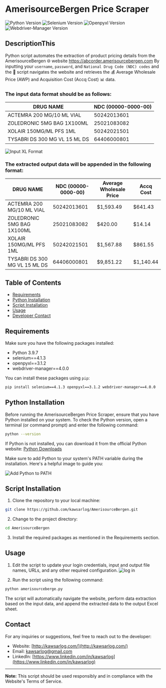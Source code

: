 # AmerisourceBergen Price Scraper

![Python Version](https://img.shields.io/badge/Python-3.9.7-blue)
![Selenium Version](https://img.shields.io/badge/selenium-4.1.3-brightgreen)
![Openpyxl Version](https://img.shields.io/badge/openpyxl-3.1.2-brightgreen)
![Webdriver-Manager Version](https://img.shields.io/badge/webdriver--manager-4.0.0-brightgreen)

## DescriptionThis
Python script automates the extraction of product pricing details from the AmerisourceBergen 🌐 website https://abcorder.amerisourcebergen.com By inputting your ```username```, ```password```, and ```National Drug Code (NDC) codes``` 
and the 📜 script navigates the website and retrieves the 💰 Average Wholesale Price (AWP) and Acquisition Cost (Accq Cost) 📊 data.

### The input data format should be as follows:

| DRUG NAME              | NDC (00000-0000-00) |
|------------------------|---------------------|
| ACTEMRA 200 MG/10 ML VIAL | 50242013601 |
| ZOLEDRONIC 5MG BAG 1X100ML | 25021083082 |
| XOLAIR 150MG/ML PFS 1ML | 50242021501 |
| TYSABRI DS 300 MG VL 15 ML DS | 64406000801 |

![Input XL Format](https://img001.prntscr.com/file/img001/OGw99YhiR_e5e2xUGLfhng.png)

### The extracted output data will be appended in the following format:

| DRUG NAME              | NDC (00000-0000-00) | Average Wholesale Price | Accq Cost |
|------------------------|---------------------|-------------------------|-----------|
| ACTEMRA 200 MG/10 ML VIAL | 50242013601 | $1,593.49 | $641.43 |
| ZOLEDRONIC 5MG BAG 1X100ML | 25021083082 | $420.00 | $14.14 |
| XOLAIR 150MG/ML PFS 1ML | 50242021501 | $1,567.88 | $861.55 |
| TYSABRI DS 300 MG VL 15 ML DS | 64406000801 | $9,851.22 | $1,140.44 |

## Table of Contents
- [Requirements](#requirements)
- [Python Installation](#python-installation)
- [Script Installation](#script-installation)
- [Usage](#usage)
- [Developer Contact](#contact)

## Requirements
Make sure you have the following packages installed:
- Python 3.9.7
- selenium==4.1.3
- openpyxl==3.1.2
- webdriver-manager==4.0.0

You can install these packages using `pip`:

```bash
pip install selenium==4.1.3 openpyxl==3.1.2 webdriver-manager==4.0.0
```


## Python Installation
Before running the AmerisourceBergen Price Scraper, ensure that you have Python installed on your system. To check the Python version, open a terminal (or command prompt) and enter the following command:

```bash
python --version
```

If Python is not installed, you can download it from the official Python website: [Python Downloads](https://www.python.org/downloads/release/python-397/)

Make sure to add Python to your system's PATH variable during the installation. Here's a helpful image to guide you:

![Add Python to PATH](https://camo.githubusercontent.com/96c8ee1f0cc3bbb4145befc07d39dfc629404b8f3dc692298b6419e20714fa33/68747470733a2f2f696d673030312e70726e747363722e636f6d2f66696c652f696d673030312f544e2d6d62647a79547871767130546a6f7a683959512e6a706567)

## Script Installation
1. Clone the repository to your local machine:

```bash
git clone https://github.com/kawsarlog/AmerisourceBergen.git
```

2. Change to the project directory:

```bash
cd AmerisourceBergen
```

3. Install the required packages as mentioned in the Requirements section.

## Usage
1. Edit the script to update your login credentials, input and output file names, URLs, and any other required configuration. ![log in](https://img001.prntscr.com/file/img001/DhEq5UCrRSq7-BomxMOZwA.png)

2. Run the script using the following command:

```bash
python amerisourceberge.py
```

The script will automatically navigate the website, perform data extraction based on the input data, and append the extracted data to the output Excel sheet.

## Contact
For any inquiries or suggestions, feel free to reach out to the developer:

- Website: [http://kawsarlog.com/](http://kawsarlog.com/)
- Email: [kawsarlog@gmail.com](mailto:kawsarlog@gmail.com)
- LinkedIn: [https://www.linkedin.com/in/kawsarlog](https://www.linkedin.com/in/kawsarlog)

---

**Note:** This script should be used responsibly and in compliance with the Website's Terms of Service.
